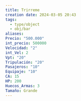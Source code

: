 ```yaml
---
title: Trirreme
creation date: 2024-03-05 20:43
tags:
  - type/object
  - obj/bar
aliases: 
Precio: "500.000"
int_precio: 500000
Velocidad: "2"
int_Vel: 2
Vpt: "20"
Tripulación: "20"
Pasajeros: "10"
Equipaje: "10"
CA: 15
HP: 200
Huecos_Armas: 3
Tamaño: Grande
---
```

